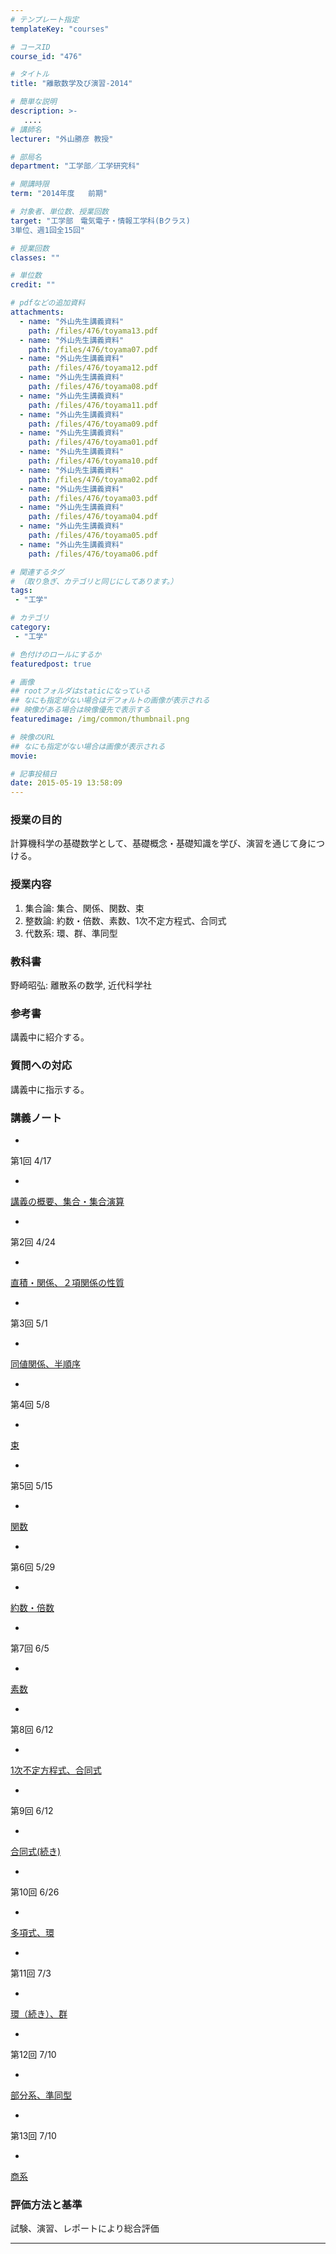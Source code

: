 ```yaml
---
# テンプレート指定
templateKey: "courses"

# コースID
course_id: "476"

# タイトル
title: "離散数学及び演習-2014"

# 簡単な説明
description: >-
   ....
# 講師名
lecturer: "外山勝彦 教授"

# 部局名
department: "工学部／工学研究科"

# 開講時限
term: "2014年度	前期"

# 対象者、単位数、授業回数
target: "工学部　電気電子・情報工学科(Bクラス)
3単位、週1回全15回"

# 授業回数
classes: ""

# 単位数
credit: ""

# pdfなどの追加資料
attachments:
  - name: "外山先生講義資料" 
    path: /files/476/toyama13.pdf
  - name: "外山先生講義資料" 
    path: /files/476/toyama07.pdf
  - name: "外山先生講義資料" 
    path: /files/476/toyama12.pdf
  - name: "外山先生講義資料" 
    path: /files/476/toyama08.pdf
  - name: "外山先生講義資料" 
    path: /files/476/toyama11.pdf
  - name: "外山先生講義資料" 
    path: /files/476/toyama09.pdf
  - name: "外山先生講義資料" 
    path: /files/476/toyama01.pdf
  - name: "外山先生講義資料" 
    path: /files/476/toyama10.pdf
  - name: "外山先生講義資料" 
    path: /files/476/toyama02.pdf
  - name: "外山先生講義資料" 
    path: /files/476/toyama03.pdf
  - name: "外山先生講義資料" 
    path: /files/476/toyama04.pdf
  - name: "外山先生講義資料" 
    path: /files/476/toyama05.pdf
  - name: "外山先生講義資料" 
    path: /files/476/toyama06.pdf

# 関連するタグ
# （取り急ぎ、カテゴリと同じにしてあります。）
tags:
 - "工学"

# カテゴリ
category:
 - "工学"

# 色付けのロールにするか
featuredpost: true

# 画像
## rootフォルダはstaticになっている
## なにも指定がない場合はデフォルトの画像が表示される
## 映像がある場合は映像優先で表示する
featuredimage: /img/common/thumbnail.png

# 映像のURL
## なにも指定がない場合は画像が表示される
movie: 

# 記事投稿日
date: 2015-05-19 13:58:09
---
```


### 授業の目的

計算機科学の基礎数学として、基礎概念・基礎知識を学び、演習を通じて身につける。








### 授業内容

1. 集合論: 集合、関係、関数、束
2. 整数論: 約数・倍数、素数、1次不定方程式、合同式
3. 代数系: 環、群、準同型

### 教科書

野崎昭弘: 離散系の数学, 近代科学社

### 参考書

講義中に紹介する。

### 質問への対応

講義中に指示する。





### 講義ノート


-
第1回 4/17


-
[講義の概要、集合・集合演算](https://ocw.nagoya-u.jp/files/476/toyama01.pdf) 



-
第2回 4/24


-
[直積・関係、２項関係の性質](https://ocw.nagoya-u.jp/files/476/toyama02.pdf) 



-
第3回 5/1


-
[同値関係、半順序](https://ocw.nagoya-u.jp/files/476/toyama03.pdf) 



-
第4回 5/8


-
[束](https://ocw.nagoya-u.jp/files/476/toyama04.pdf) 



-
第5回 5/15


-
[関数](https://ocw.nagoya-u.jp/files/476/toyama05.pdf) 



-
第6回 5/29


-
[約数・倍数](https://ocw.nagoya-u.jp/files/476/toyama06.pdf) 



-
第7回 6/5


-
[素数](https://ocw.nagoya-u.jp/files/476/toyama07.pdf) 



-
第8回 6/12


-
[1次不定方程式、合同式](https://ocw.nagoya-u.jp/files/476/toyama08.pdf) 



-
第9回 6/12


-
[合同式(続き)](https://ocw.nagoya-u.jp/files/476/toyama09.pdf) 



-
第10回 6/26


-
[多項式、環](https://ocw.nagoya-u.jp/files/476/toyama10.pdf) 



-
第11回 7/3


-
[環（続き）、群](https://ocw.nagoya-u.jp/files/476/toyama11.pdf) 



-
第12回 7/10


-
[部分系、準同型](https://ocw.nagoya-u.jp/files/476/toyama12.pdf) 



-
第13回 7/10


-
[商系](https://ocw.nagoya-u.jp/files/476/toyama13.pdf) 








### 評価方法と基準

試験、演習、レポートにより総合評価



-----